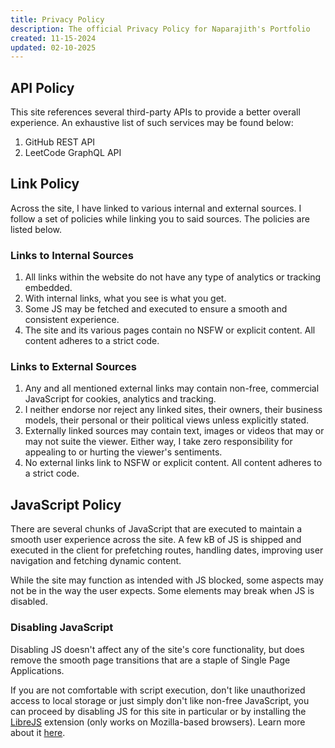 ```yaml
---
title: Privacy Policy
description: The official Privacy Policy for Naparajith's Portfolio
created: 11-15-2024
updated: 02-10-2025
---
```


## API Policy

This site references several third-party APIs to provide a better overall experience. An exhaustive list of such services may be found below:

1. GitHub REST API
2. LeetCode GraphQL API

## Link Policy

Across the site, I have linked to various internal and external sources. I follow a set of policies while linking you to said sources. The policies are listed below.

### Links to Internal Sources

1. All links within the website do not have any type of analytics or tracking embedded.
2. With internal links, what you see is what you get.
3. Some JS may be fetched and executed to ensure a smooth and consistent experience.
4. The site and its various pages contain no NSFW or explicit content. All content adheres to a strict code.

### Links to External Sources

1. Any and all mentioned external links may contain non-free, commercial JavaScript for cookies, analytics and tracking.
2. I neither endorse nor reject any linked sites, their owners, their business models, their personal or their political views unless explicitly stated.
3. Externally linked sources may contain text, images or videos that may or may not suite the viewer. Either way, I take zero responsibility for appealing to or hurting the viewer's sentiments.
4. No external links link to NSFW or explicit content. All content adheres to a strict code.

## JavaScript Policy

There are several chunks of JavaScript that are executed to maintain a smooth user experience across the site. A few kB of JS is shipped and executed in the client for prefetching routes, handling dates, improving user navigation and fetching dynamic content.

While the site may function as intended with JS blocked, some aspects may not be in the way the user expects. Some elements may break when JS is disabled.

### Disabling JavaScript

Disabling JS doesn't affect any of the site's core functionality, but does remove the smooth page transitions that are a staple of Single Page Applications.

If you are not comfortable with script execution, don't like unauthorized access to local storage or just simply don't like non-free JavaScript, you can proceed by disabling JS for this site in particular or by installing the <a href="https://addons.mozilla.org/en-US/firefox/addon/librejs/" target="_blank">LibreJS</a> extension (only works on Mozilla-based browsers). Learn more about it <a href="https://www.gnu.org/software/librejs/" target="_blank">here</a>.
